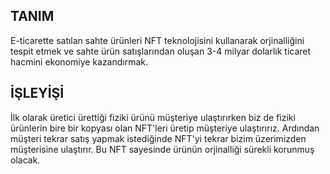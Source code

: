 
## TANIM

E-ticarette satılan sahte ürünleri NFT teknolojisini kullanarak orjinalliğini tespit etmek ve sahte ürün satışlarından oluşan 3-4 milyar dolarlık ticaret hacmini ekonomiye kazandırmak.

## İŞLEYİŞİ

İlk olarak üretici ürettiği fiziki ürünü müşteriye ulaştırırken biz de fiziki ürünlerin bire bir kopyası olan NFT'leri üretip müşteriye ulaştırırız. Ardından müşteri tekrar satış yapmak istediğinde NFT'yi tekrar bizim üzerimizden müşterisine ulaştırır. Bu NFT sayesinde ürünün orjinalliği sürekli korunmuş olacak. 
